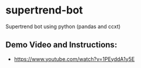 # supertrend-bot

Supertrend bot using python (pandas and ccxt)

## Demo Video and Instructions:
* https://www.youtube.com/watch?v=1PEyddA1y5E
